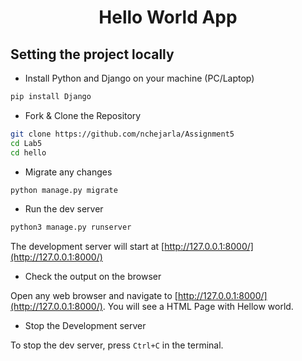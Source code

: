 <h1 align="center"> Hello World App </h1>

## Setting the project locally

- Install Python and Django on your machine (PC/Laptop)

```bash
pip install Django 
```
- Fork & Clone the Repository
```bash
git clone https://github.com/nchejarla/Assignment5
cd Lab5
cd hello
```
- Migrate any changes

```bash
python manage.py migrate
```

- Run the dev server

```bash
python3 manage.py runserver
```

The development server will start at [http://127.0.0.1:8000/](http://127.0.0.1:8000/)

- Check the output on the browser

Open any web browser and navigate to [http://127.0.0.1:8000/](http://127.0.0.1:8000/). You will see a HTML Page with Hellow world.

- Stop the Development server

To stop the dev server, press `Ctrl+C` in the terminal.

